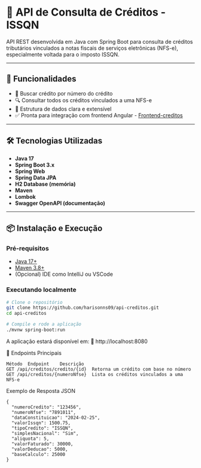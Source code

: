 # 📄 API de Consulta de Créditos - ISSQN

API REST desenvolvida em Java com Spring Boot para consulta de créditos tributários vinculados a notas fiscais de serviços eletrônicas (NFS-e), especialmente voltada para o imposto ISSQN.

---

## 🚀 Funcionalidades

- 🔎 Buscar crédito por número do crédito
- 🔍 Consultar todos os créditos vinculados a uma NFS-e
- 📑 Estrutura de dados clara e extensível
- ✅ Pronta para integração com frontend Angular - [Frontend-creditos](https://github.com/harisonns09/front-api-creditos)

---

## 🛠️ Tecnologias Utilizadas

- **Java 17**
- **Spring Boot 3.x**
- **Spring Web**
- **Spring Data JPA**
- **H2 Database (memória)**
- **Maven**
- **Lombok**
- **Swagger OpenAPI (documentação)**

---

## 📦 Instalação e Execução

### Pré-requisitos

- [Java 17+](https://www.oracle.com/java/technologies/javase/jdk17-archive-downloads.html)
- [Maven 3.8+](https://maven.apache.org/download.cgi)
- (Opcional) IDE como IntelliJ ou VSCode

### Executando localmente

```bash
# Clone o repositório
git clone https://github.com/harisonns09/api-creditos.git
cd api-creditos

# Compile e rode a aplicação
./mvnw spring-boot:run

```


A aplicação estará disponível em:
📍 http://localhost:8080

🔗 Endpoints Principais
```
Método	Endpoint	Descrição
GET	/api/creditos/credito/{id}	Retorna um crédito com base no número
GET	/api/creditos/{numeroNfse}	Lista os créditos vinculados a uma NFS-e
```


Exemplo de Resposta JSON
```
{
  "numeroCredito": "123456",
  "numeroNfse": "7891011",
  "dataConstituicao": "2024-02-25",
  "valorIssqn": 1500.75,
  "tipoCredito": "ISSQN",
  "simplesNacional": "Sim",
  "aliquota": 5,
  "valorFaturado": 30000,
  "valorDeducao": 5000,
  "baseCalculo": 25000
}
```
